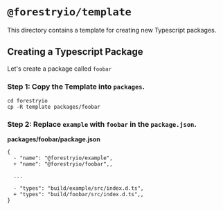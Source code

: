 # `@forestryio/template`

This directory contains a template for creating new Typescript packages.

## Creating a Typescript Package

Let's create a package called `foobar`

### Step 1: Copy the Template into `packages`.

```
cd forestryio
cp -R template packages/foobar
```

### Step 2: Replace `example` with `foobar` in the `package.json`.

**packages/foobar/package.json**

```git
{
  - "name": "@forestryio/example",
  + "name": "@forestryio/foobar",,

  ...

  - "types": "build/example/src/index.d.ts",
  + "types": "build/foobar/src/index.d.ts",,
}
```
